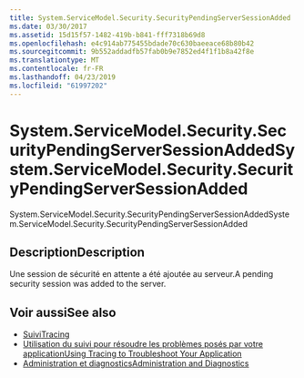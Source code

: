 ```yaml
---
title: System.ServiceModel.Security.SecurityPendingServerSessionAdded
ms.date: 03/30/2017
ms.assetid: 15d15f57-1482-419b-b841-fff7318b69d8
ms.openlocfilehash: e4c914ab775455bdade70c630baeeace68b80b42
ms.sourcegitcommit: 9b552addadfb57fab0b9e7852ed4f1f1b8a42f8e
ms.translationtype: MT
ms.contentlocale: fr-FR
ms.lasthandoff: 04/23/2019
ms.locfileid: "61997202"
---
```

# <a name="systemservicemodelsecuritysecuritypendingserversessionadded"></a><span data-ttu-id="f870a-102">System.ServiceModel.Security.SecurityPendingServerSessionAdded</span><span class="sxs-lookup"><span data-stu-id="f870a-102">System.ServiceModel.Security.SecurityPendingServerSessionAdded</span></span>
<span data-ttu-id="f870a-103">System.ServiceModel.Security.SecurityPendingServerSessionAdded</span><span class="sxs-lookup"><span data-stu-id="f870a-103">System.ServiceModel.Security.SecurityPendingServerSessionAdded</span></span>  
  
## <a name="description"></a><span data-ttu-id="f870a-104">Description</span><span class="sxs-lookup"><span data-stu-id="f870a-104">Description</span></span>  
 <span data-ttu-id="f870a-105">Une session de sécurité en attente a été ajoutée au serveur.</span><span class="sxs-lookup"><span data-stu-id="f870a-105">A pending security session was added to the server.</span></span>  
  
## <a name="see-also"></a><span data-ttu-id="f870a-106">Voir aussi</span><span class="sxs-lookup"><span data-stu-id="f870a-106">See also</span></span>

- [<span data-ttu-id="f870a-107">Suivi</span><span class="sxs-lookup"><span data-stu-id="f870a-107">Tracing</span></span>](../../../../../docs/framework/wcf/diagnostics/tracing/index.md)
- [<span data-ttu-id="f870a-108">Utilisation du suivi pour résoudre les problèmes posés par votre application</span><span class="sxs-lookup"><span data-stu-id="f870a-108">Using Tracing to Troubleshoot Your Application</span></span>](../../../../../docs/framework/wcf/diagnostics/tracing/using-tracing-to-troubleshoot-your-application.md)
- [<span data-ttu-id="f870a-109">Administration et diagnostics</span><span class="sxs-lookup"><span data-stu-id="f870a-109">Administration and Diagnostics</span></span>](../../../../../docs/framework/wcf/diagnostics/index.md)

